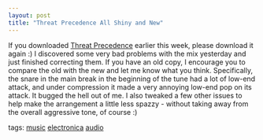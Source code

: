 ```yaml
---
layout: post
title: "Threat Precedence All Shiny and New"
---
```



<p>If you downloaded <a href="http://www.kindohm.com/archive/2007/05/13/Threat-Precedence.aspx">Threat Precedence</a> earlier this week, please download it again :)  I discovered some very bad problems with the mix yesterday and just finished correcting them.  If you have an old copy, I encourage you to compare the old with the new and let me know what you think.  Specifically, the snare in the main break in the beginning of the tune had a lot of low-end attack, and under compression it made a very annoying low-end pop on its attack.  It bugged the hell out of me.  I also tweaked a few other issues to help make the arrangement a little less spazzy - without taking away from the overall aggressive tone, of course :)</p>  
<p class="tags"> tags: <a href="http://technorati.com/tags/music" target="_blank" rel="tag">music</a> <a href="http://technorati.com/tags/electronica" target="_blank" rel="tag">electronica</a> <a href="http://technorati.com/tags/audio" target="_blank" rel="tag">audio</a>  </p> 
